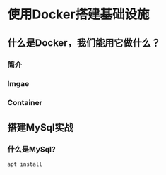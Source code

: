 # 使用Docker搭建基础设施
## 什么是Docker，我们能用它做什么？
### 简介
### Imgae
### Container
## 搭建MySql实战
### 什么是MySql?
```
apt install
```
